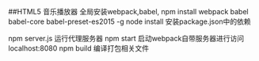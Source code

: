 ##HTML5 音乐播放器
全局安装webpack,babel,
npm install webpack babel babel-core babel-preset-es2015 -g
node install 安装package.json中的依赖

npm server.js 运行代理服务器
npm start 启动webpack自带服务器进行访问 localhost:8080
npm build 编译打包相关文件
